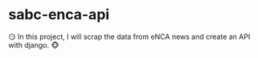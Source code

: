 # sabc-enca-api
:smirk: In this project, I will scrap the data from eNCA news and create an API with django.  :monkey_face:
